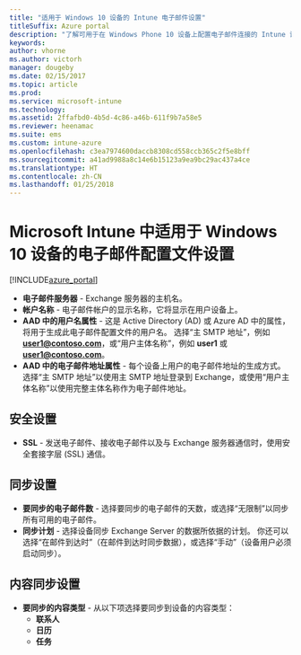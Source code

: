 ```yaml
---
title: "适用于 Windows 10 设备的 Intune 电子邮件设置"
titleSuffix: Azure portal
description: "了解可用于在 Windows Phone 10 设备上配置电子邮件连接的 Intune 设置。"
keywords: 
author: vhorne
ms.author: victorh
manager: dougeby
ms.date: 02/15/2017
ms.topic: article
ms.prod: 
ms.service: microsoft-intune
ms.technology: 
ms.assetid: 2ffafbd0-4b5d-4c86-a46b-611f9b7a58e5
ms.reviewer: heenamac
ms.suite: ems
ms.custom: intune-azure
ms.openlocfilehash: c3ea7974600daccb8308cd558ccb365c2f5e8bff
ms.sourcegitcommit: a41ad9988a8c14e6b15123a9ea9bc29ac437a4ce
ms.translationtype: HT
ms.contentlocale: zh-CN
ms.lasthandoff: 01/25/2018
---
```

# <a name="email-profile-settings-for-windows-10-devices-in-microsoft-intune"></a>Microsoft Intune 中适用于 Windows 10 设备的电子邮件配置文件设置

[!INCLUDE[azure_portal](./includes/azure_portal.md)]



- **电子邮件服务器** - Exchange 服务器的主机名。
- **帐户名称** - 电子邮件帐户的显示名称，它将显示在用户设备上。
- **AAD 中的用户名属性** - 这是 Active Directory (AD) 或 Azure AD 中的属性，将用于生成此电子邮件配置文件的用户名。 选择“主 SMTP 地址”，例如 **user1@contoso.com**，或“用户主体名称”，例如 **user1** 或 **user1@contoso.com**。
- **AAD 中的电子邮件地址属性** - 每个设备上用户的电子邮件地址的生成方式。 选择“主 SMTP 地址”以使用主 SMTP 地址登录到 Exchange，或使用“用户主体名称”以使用完整主体名称作为电子邮件地址。


## <a name="security-settings"></a>安全设置

- **SSL** - 发送电子邮件、接收电子邮件以及与 Exchange 服务器通信时，使用安全套接字层 (SSL) 通信。



## <a name="synchronization-settings"></a>同步设置

- **要同步的电子邮件数** - 选择要同步的电子邮件的天数，或选择“无限制”以同步所有可用的电子邮件。
- **同步计划** - 选择设备同步 Exchange Server 的数据所依据的计划。 你还可以选择“在邮件到达时”（在邮件到达时同步数据），或选择“手动”（设备用户必须启动同步）。

## <a name="content-sync-settings"></a>内容同步设置

- **要同步的内容类型** - 从以下项选择要同步到设备的内容类型：
    - **联系人**
    - **日历**
    - **任务**
